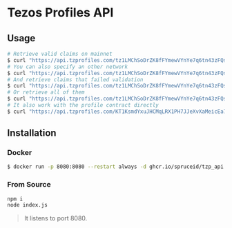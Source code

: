 # Tezos Profiles API

## Usage

```bash
# Retrieve valid claims on mainnet
$ curl "https://api.tzprofiles.com/tz1LMChSoDrZK8fFYmewVYnYe7q6tn43zFQs"
# You can also specify an other network
$ curl "https://api.tzprofiles.com/tz1LMChSoDrZK8fFYmewVYnYe7q6tn43zFQs/edonet"
# And retrieve claims that failed validation
$ curl "https://api.tzprofiles.com/tz1LMChSoDrZK8fFYmewVYnYe7q6tn43zFQs?invalid=true"
# Or retrieve all of them
$ curl "https://api.tzprofiles.com/tz1LMChSoDrZK8fFYmewVYnYe7q6tn43zFQs?invalid=true&valid=true"
# It also work with the profile contract directly
$ curl "https://api.tzprofiles.com/KT1KsmdYxuJHCMqLRX1PH7JJeXvXaMeicEa7"
```

## Installation

### Docker
```bash
$ docker run -p 8080:8080 --restart always -d ghcr.io/spruceid/tzp_api:latest
```

### From Source
```bash
npm i
node index.js
```
> It listens to port 8080.
